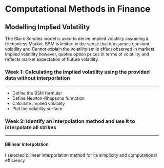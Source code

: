 # Computational Methods in Finance
## Modelling Implied Volatility
The Black Scholes model is used to derive implied volatility assuming a frictionless Market. BSM is limited in the sense that it assumes constant volatility and Cannot explain the volatility smile effect observed in markets.
Implied volatility however, quotes option prices in terms of volatility and reflects market expectation of fiuture volatility.
### Week 1: Calculating the implied volatility using the provided data without interporlation
-----------------------------------------------------------------------------------------------
  - Define the BSM formular
  - Define Newton-Rhapsons funnction
  - Calculate implied volatility
  - Plot the volatility surface
### Week 2: Identify an interpolation method and use it to interpolate all strikes
-----------------------------------------------------------------------------------------------
#### Bilinear interpolation
I selected bilinear interporlation method for its simplicity and computational efficiency